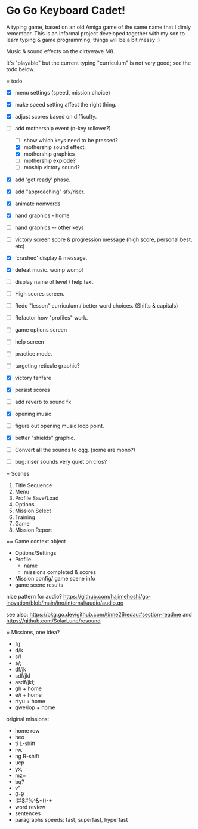 
# Go Go Keyboard Cadet!

A typing game, based on an old Amiga game of the same name that I dimly remember.
This is an informal project developed together with my son to learn typing & game programming; things will be a bit messy :)

Music & sound effects on the dirtywave M8.

It's "playable" but the current typing "curriculum" is not very good; see the todo below.


= todo
 - [x] menu settings (speed, mission choice)
 - [x] make speed setting affect the right thing.
 - [x] adjust scores based on difficulty.
 - [ ] add mothership event (n-key rollover?)
     - [ ] show which keys need to be pressed?
     - [x] mothership sound effect.
     - [x] mothership graphics
     - [ ] mothership explode?
     - [ ] moship victory sound?
 - [x] add 'get ready' phase.
 - [x] add "approaching" sfx/riser. 
 - [x] animate nonwords
 - [x] hand graphics - home
 - [ ] hand graphics -- other keys
 - [ ] victory screen score & progression message (high score, personal best, etc)
 - [x] 'crashed' display & message.
 - [x] defeat music.  womp womp!
 - [ ] display name of level / help text.
 - [ ] High scores screen.
 - [ ] Redo "lesson" curriculum / better word choices. (Shifts & capitals)
 - [ ] Refactor how "profiles" work.
 - [ ] game options screen 
 - [ ] help screen 
 - [ ] practice mode.
 - [ ] targeting reticule graphic?
 - [x] victory fanfare
 - [x] persist scores
 - [ ] add reverb to sound fx
 - [x] opening music
 - [ ] figure out opening music loop point.
 - [x] better "shields" graphic.
 - [ ] Convert all the sounds to ogg. (some are mono?)
 - [ ] bug: riser sounds very quiet on cros?


= Scenes

1. Title Sequence
2. Menu
3. Profile Save/Load
4. Options
5. Mission Select
6. Training
7. Game
8. Mission Report

== Game context object

  - Options/Settings
  - Profile
    - name
    - missions completed & scores
  - Mission config/ game scene info
  - game scene results

nice pattern for audio?
https://github.com/hajimehoshi/go-inovation/blob/main/ino/internal/audio/audio.go

see also: https://pkg.go.dev/github.com/tinne26/edau#section-readme
and https://github.com/SolarLune/resound


= Missions, one idea?

  - f/j
  - d/k
  - s/l
  - a/;
  - df/jk
  - sdf/jkl
  - asdf/jkl;
  - gh + home
  - e/i + home
  - rtyu + home
  - qwe/iop + home


  original missions:
  - home row
  - heo
  - ti L-shift
  - rw.'
  - ng R-shift
  - ucp
  - yx,
  - mz=
  - bq?
  - v"
  - 0-9
  - !@$#%^&*()-+
  - word review
  - sentences
  - paragraphs
  speeds: fast, superfast, hyperfast
